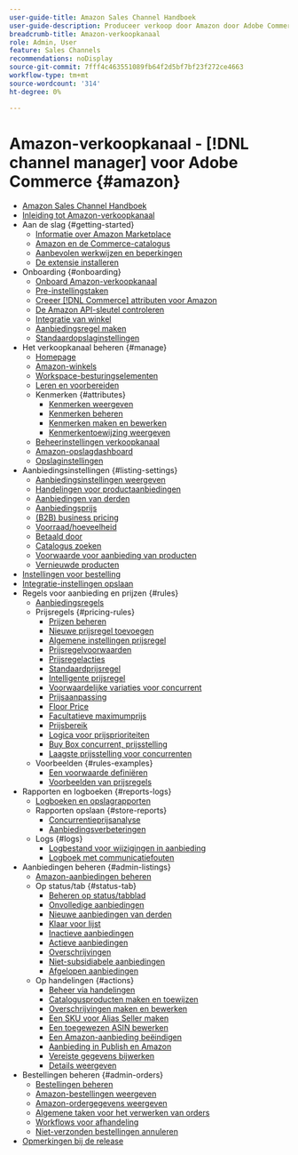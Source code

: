 ```yaml
---
user-guide-title: Amazon Sales Channel Handboek
user-guide-description: Produceer verkoop door Amazon door Adobe Commerce of Magento Open Source met uw  [!DNL Amazon Seller Central]  rekening te integreren.
breadcrumb-title: Amazon-verkoopkanaal
role: Admin, User
feature: Sales Channels
recommendations: noDisplay
source-git-commit: 7fff4c463551089fb64f2d5bf7bf23f272ce4663
workflow-type: tm+mt
source-wordcount: '314'
ht-degree: 0%

---
```



# Amazon-verkoopkanaal - [!DNL channel manager] voor Adobe Commerce {#amazon}

- [Amazon Sales Channel Handboek](guide-overview.md)
- [Inleiding tot Amazon-verkoopkanaal](overview.md)
- Aan de slag {#getting-started}
   - [Informatie over Amazon Marketplace](about-amazon-marketplace.md)
   - [Amazon en de Commerce-catalogus](about-listings-and-catalog.md)
   - [Aanbevolen werkwijzen en beperkingen](amazon-best-practices.md)
   - [De extensie installeren](install.md)
- Onboarding {#onboarding}
   - [Onboard Amazon-verkoopkanaal](amazon-onboarding-home.md)
   - [Pre-instellingstaken](amazon-pre-setup-tasks.md)
   - [Creeer  [!DNL Commerce]  attributen voor Amazon](ob-creating-magento-attributes.md)
   - [De Amazon API-sleutel controleren](amazon-verify-api-key.md)
   - [Integratie van winkel](store-integration.md)
   - [Aanbiedingsregel maken](ob-create-listing-rule.md)
   - [Standaardopslaginstellingen](default-store-settings.md)
- Het verkoopkanaal beheren {#manage}
   - [Homepage](amazon-sales-channel-home.md)
   - [Amazon-winkels](managing-stores.md)
   - [Workspace-besturingselementen](workspace-controls.md)
   - [Leren en voorbereiden](learning-preparation.md)
   - Kenmerken {#attributes}
      - [Kenmerken weergeven](attributes-view.md)
      - [Kenmerken beheren](managing-attributes.md)
      - [Kenmerken maken en bewerken](creating-attributes.md)
      - [Kenmerkentoewijzing weergeven](amazon-matching-attributes-values.md)
   - [Beheerinstellingen verkoopkanaal](sales-channel-settings.md)
   - [Amazon-opslagdashboard](amazon-store-dashboard.md)
   - [Opslaginstellingen](ob-store-review.md)
- Aanbiedingsinstellingen {#listing-settings}
   - [Aanbiedingsinstellingen weergeven](listing-settings.md)
   - [Handelingen voor productaanbiedingen](product-listing-actions.md)
   - [Aanbiedingen van derden](third-party-listing-settings.md)
   - [Aanbiedingsprijs](listing-price.md)
   - [(B2B) business pricing](business-pricing.md)
   - [Voorraad/hoeveelheid](stock-quantity.md)
   - [Betaald door](fulfilled-by.md)
   - [Catalogus zoeken](catalog-search.md)
   - [Voorwaarde voor aanbieding van producten](product-listing-condition.md)
   - [Vernieuwde producten](renewed-products.md)
- [Instellingen voor bestelling](order-settings.md)
- [Integratie-instellingen opslaan](store-integration-settings.md)
- Regels voor aanbieding en prijzen {#rules}
   - [Aanbiedingsregels](listing-rules.md)
   - Prijsregels {#pricing-rules}
      - [Prijzen beheren](pricing-products.md)
      - [Nieuwe prijsregel toevoegen](add-pricing-rule.md)
      - [Algemene instellingen prijsregel](pricing-rule-general-settings.md)
      - [Prijsregelvoorwaarden](pricing-rule-conditions.md)
      - [Prijsregelacties](pricing-rule-actions.md)
      - [Standaardprijsregel](standard-price-rules.md)
      - [Intelligente prijsregel](intelligent-repricing-rules.md)
      - [Voorwaardelijke variaties voor concurrent](competitor-conditional-variances.md)
      - [Prijsaanpassing](price-adjustment.md)
      - [Floor Price](floor-price.md)
      - [Facultatieve maximumprijs](optional-ceiling-price.md)
      - [Prijsbereik](price-scope.md)
      - [Logica voor prijsprioriteiten](price-priority-logic.md)
      - [Buy Box concurrent, prijsstelling](buy-box-competitor-pricing.md)
      - [Laagste prijsstelling voor concurrenten](lowest-competitor-pricing.md)
   - Voorbeelden {#rules-examples}
      - [Een voorwaarde definiëren](ob-define-condition-example.md)
      - [Voorbeelden van prijsregels](price-rule-examples.md)
- Rapporten en logboeken {#reports-logs}
   - [Logboeken en opslagrapporten](amazon-logs-reports.md)
   - Rapporten opslaan {#store-reports}
      - [Concurrentieprijsanalyse](competitive-price-analysis.md)
      - [Aanbiedingsverbeteringen](listing-improvements.md)
   - Logs {#logs}
      - [Logbestand voor wijzigingen in aanbieding](listing-changes-log.md)
      - [Logboek met communicatiefouten](communication-errors-log.md)
- Aanbiedingen beheren {#admin-listings}
   - [Amazon-aanbiedingen beheren](managing-product-listings.md)
   - Op status/tab {#status-tab}
      - [Beheren op status/tabblad](managing-listings-by-tab.md)
      - [Onvolledige aanbiedingen](incomplete-listings.md)
      - [Nieuwe aanbiedingen van derden](new-third-party-listings.md)
      - [Klaar voor lijst](ready-to-list.md)
      - [Inactieve aanbiedingen](inactive-listings.md)
      - [Actieve aanbiedingen](active-listings.md)
      - [Overschrijvingen](overrides.md)
      - [Niet-subsidiabele aanbiedingen](ineligible-listings.md)
      - [Afgelopen aanbiedingen](ended-listings.md)
   - Op handelingen {#actions}
      - [Beheer via handelingen](managing-listings-by-action.md)
      - [Catalogusproducten maken en toewijzen](creating-assigning-catalog-products.md)
      - [Overschrijvingen maken en bewerken](creating-editing-overrides.md)
      - [Een SKU voor Alias Seller maken](create-alias-seller-sku.md)
      - [Een toegewezen ASIN bewerken](edit-assigned-asin.md)
      - [Een Amazon-aanbieding beëindigen](end-listings-manually.md)
      - [Aanbieding in Publish en Amazon](publish-listings-manually.md)
      - [Vereiste gegevens bijwerken](amazon-manually-update-incomplete-listing.md)
      - [Details weergeven](product-listing-details.md)
- Bestellingen beheren {#admin-orders}
   - [Bestellingen beheren](managing-orders.md)
   - [Amazon-bestellingen weergeven](amazon-orders-all.md)
   - [Amazon-ordergegevens weergeven](amazon-order-details.md)
   - [Algemene taken voor het verwerken van orders](common-order-processing.md)
   - [Workflows voor afhandeling](fulfillment-workflows.md)
   - [Niet-verzonden bestellingen annuleren](cancel-unshipped-order.md)
- [Opmerkingen bij de release](release-notes.md)
